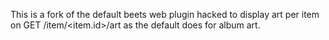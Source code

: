 This is a fork of the default beets web plugin hacked to display art per item
on GET /item/<item.id>/art as the default does for album art.
